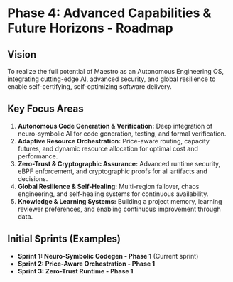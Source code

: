 # Phase 4: Advanced Capabilities & Future Horizons - Roadmap

## Vision

To realize the full potential of Maestro as an Autonomous Engineering OS, integrating cutting-edge AI, advanced security, and global resilience to enable self-certifying, self-optimizing software delivery.

## Key Focus Areas

1.  **Autonomous Code Generation & Verification:** Deep integration of neuro-symbolic AI for code generation, testing, and formal verification.
2.  **Adaptive Resource Orchestration:** Price-aware routing, capacity futures, and dynamic resource allocation for optimal cost and performance.
3.  **Zero-Trust & Cryptographic Assurance:** Advanced runtime security, eBPF enforcement, and cryptographic proofs for all artifacts and decisions.
4.  **Global Resilience & Self-Healing:** Multi-region failover, chaos engineering, and self-healing systems for continuous availability.
5.  **Knowledge & Learning Systems:** Building a project memory, learning reviewer preferences, and enabling continuous improvement through data.

## Initial Sprints (Examples)

- **Sprint 1: Neuro-Symbolic Codegen - Phase 1** (Current sprint)
- **Sprint 2: Price-Aware Orchestration - Phase 1**
- **Sprint 3: Zero-Trust Runtime - Phase 1**
